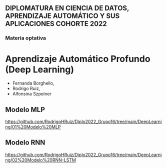 ## DIPLOMATURA EN CIENCIA DE DATOS, APRENDIZAJE AUTOMÁTICO Y SUS APLICACIONES COHORTE 2022
### Materia optativa
# Aprendizaje Automático Profundo (Deep Learning)

- Fernanda Borghello,<br>
- Rodrigo Ruiz,<br>
- Alfonsina Szpeiner

## Modelo MLP
https://github.com/RodrigoHRuiz/Diplo2022_Grupo16/tree/main/DeepLearning/01%20Modelo%20MLP
## Modelo RNN
https://github.com/RodrigoHRuiz/Diplo2022_Grupo16/tree/main/DeepLearning/02%20Modelo%20RNN-LSTM
